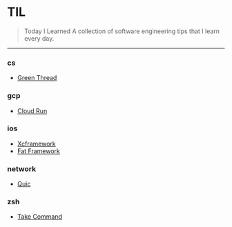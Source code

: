 # TIL
> Today I Learned
A collection of software engineering tips that I learn every day.
---
### cs

- [Green Thread](cs/green-thread.md)

### gcp

- [Cloud Run](gcp/cloud-run.md)

### ios

- [Xcframework](ios/xcframework.md)
- [Fat Framework](ios/fat-framework.md)

### network

- [Quic](network/quic.md)

### zsh

- [Take Command](zsh/take-command.md)

